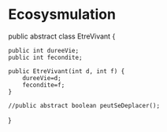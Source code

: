 # Ecosysmulation
public abstract class EtreVivant {
	
    public int dureeVie;
    public int fecondite;
    
	public EtreVivant(int d, int f) {
		dureeVie=d;
        fecondite=f;
	}
    
    //public abstract boolean peutSeDeplacer();
}
